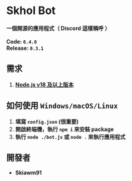 # Skhol Bot
**一個開源的應用程式（ Discord 這樣稱呼 ）
<br/><br/>
Code: `0.4.0`
<br/>
Release: `0.3.1`**
## 需求
1. **[Node.js v18 及以上版本](https://nodejs.org/en/download/prebuilt-installer)**
## 如何使用 `Windows/macOS/Linux`
1. **填寫 `config.json` (很重要)**
2. **開啟終端機，執行 `npm i` 來安裝 package**
3. **執行 `node ./bot.js` 或 `node .` 來執行應用程式**
## 開發者
* **Skiawm91**
